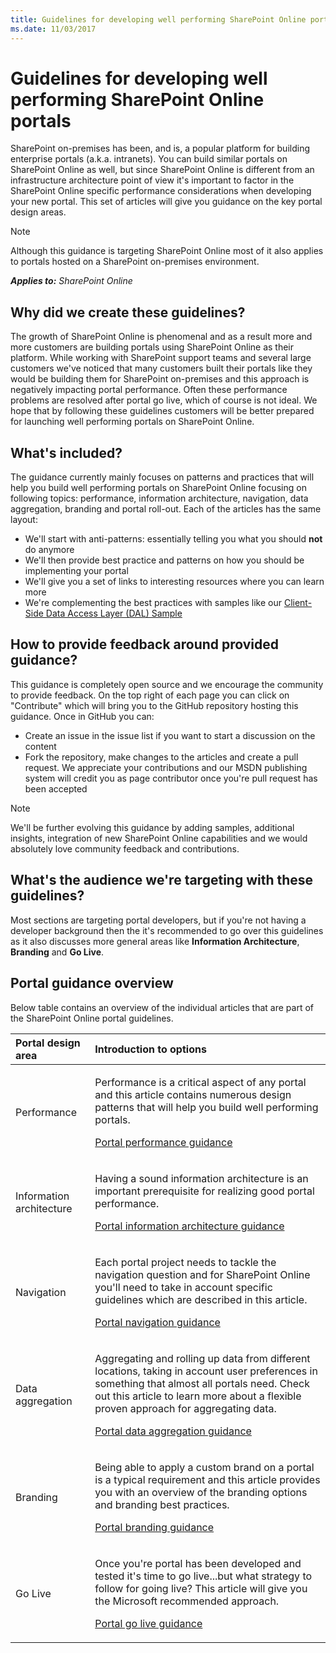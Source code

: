 ```yaml
---
title: Guidelines for developing well performing SharePoint Online portals
ms.date: 11/03/2017
---
```

# Guidelines for developing well performing SharePoint Online portals

SharePoint on-premises has been, and is, a popular platform for building enterprise portals (a.k.a. intranets). You can build similar portals on SharePoint Online as well, but since SharePoint Online is different from an infrastructure architecture point of view it's important to factor in the SharePoint Online specific performance considerations when developing your new portal. This set of articles will give you guidance on the key portal design areas.

> [!NOTE] 
> Although this guidance is targeting SharePoint Online most of it also applies to portals hosted on a SharePoint on-premises environment.

_**Applies to:** SharePoint Online_

## Why did we create these guidelines?
<a name="sectionSection0"> </a>
The growth of SharePoint Online is phenomenal and as a result more and more customers are building portals using SharePoint Online as their platform. While working with SharePoint support teams and several large customers we've noticed that many customers built their portals like they would be building them for SharePoint on-premises and this approach is negatively impacting portal performance. Often these performance problems are resolved after portal go live, which of course is not ideal. We hope that by following these guidelines customers will be better prepared for launching well performing portals on SharePoint Online.

## What's included?
The guidance currently mainly focuses on patterns and practices that will help you build well performing portals on SharePoint Online focusing on following topics: performance, information architecture, navigation, data aggregation, branding and portal roll-out. Each of the articles has the same layout:
- We'll start with anti-patterns: essentially telling you what you should **not** do anymore
- We'll then provide best practice and patterns on how you should be implementing your portal
- We'll give you a set of links to interesting resources where you can learn more
- We're complementing the best practices with samples like our [Client-Side Data Access Layer (DAL) Sample](https://github.com/SharePoint/PnP/tree/master/Samples/Portal.DataAccessLayer)

## How to provide feedback around provided guidance?
This guidance is completely open source and we encourage the community to provide feedback. On the top right of each page you can click on "Contribute" which will bring you to the GitHub repository hosting this guidance. Once in GitHub you can: 
- Create an issue in the issue list if you want to start a discussion on the content
- Fork the repository, make changes to the articles and create a pull request. We appreciate your contributions and our MSDN publishing system will credit you as page contributor once you're pull request has been accepted

> [!NOTE] 
> We'll be further evolving this guidance by adding samples, additional insights, integration of new SharePoint Online capabilities and we would absolutely love community feedback and contributions.

## What's the audience we're targeting with these guidelines?
<a name="sectionSection1"> </a>
Most sections are targeting portal developers, but if you're not having a developer background then the it's recommended to go over this guidelines as it also discusses more general areas like **Information Architecture**, **Branding** and **Go Live**.

## Portal guidance overview
<a name="sectionSection2"> </a>
Below table contains an overview of the individual articles that are part of the SharePoint Online portal guidelines.

|**Portal design area**|**Introduction to options**|
|:-----|:-----|
|Performance|<p>Performance is a critical aspect of any portal and this article contains numerous design patterns that will help you build well performing portals.</p><p>[Portal performance guidance](portal-performance.md)</p>|
|Information architecture|<p>Having a sound information architecture is an important prerequisite for realizing good portal performance.</p><p>[Portal information architecture guidance](portal-information-architecture.md)</p>|
|Navigation|<p>Each portal project needs to tackle the navigation question and for SharePoint Online you'll need to take in account specific guidelines which are described in this article.</p><p>[Portal navigation guidance](portal-navigation.md)</p>|
|Data aggregation|<p>Aggregating and rolling up data from different locations, taking in account user preferences in something that almost all portals need. Check out this article to learn more about a flexible proven approach for aggregating data.</p><p>[Portal data aggregation guidance](portal-data-aggregation.md)</p>|
|Branding|<p>Being able to apply a custom brand on a portal is a typical requirement and this article provides you with an overview of the branding options and branding best practices.</p><p>[Portal branding guidance](portal-branding.md)</p>|
|Go Live|<p>Once you're portal has been developed and tested it's time to go live...but what strategy to follow for going live? This article will give you the Microsoft recommended approach.</p><p>[Portal go live guidance](portal-rollout.md)</p>|

